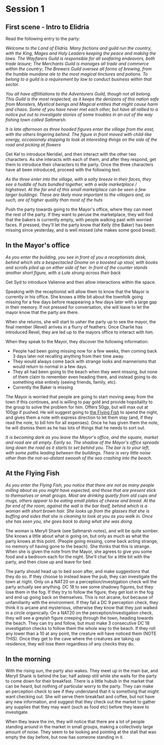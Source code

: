 # Session 1

## First scene - Intro to Elidria
Read the following entry to the party:


*Welcome to the Land of Elidria. Many factions and guild run the country, with the King, Mages and Holy Leaders keeping the peace and making the laws. The Wayfarers Guild is responsible for all seafaring endeavors, both trade leisure; The Merchants Guild is manages all trade and commerce within the country; The Brewers Guild oversee all forms of brewing, from the humble mundane ale to the most magical tinctures and potions. To belong to a guild is a requirement by law to conduct business within that sector.*

*You all have affilitiations to the Adventurers Guild, though not all belong. This Guild is the most respected, as it keeps the denizens of this nation safe from Monsters, Mystical beings and Magical entities that might cause harm and chaos. Some of you have never met each other, but have all rallied to a notice put out to investigate stories of some troubles in an out of the way fishing town called Saltmarsh.*

*It is late afternoon as three hooded figures enter the village from the east, with the others lingering behind. The figure in front moved with child-like energy, occasionaly stopping to look at interesting things on the side of the road and picking at flowers*

Get Kel to introduce Neridiel, and then interact with the other two characters. As she interacts with each of them, and after they respond, get them to introduce their characters to the party. Once the three characters have all been introduced, proceed with the following text.

*As the three enter into the village, with a salty breeze in their faces, they see a huddle of huts bundled together, with a wide marketplace / highstreet. At the far end of this small marketplace can be seen a few larger buildings. These are likely more important to the villagers and, as such, are of higher quality than most of the huts*

Push the party towards going to the Mayor's office, where they can meet the rest of the party. If they want to peruse the marketplace, they will find that the bakers is currently empty, with people walking past with worried faces. If pressed, they'll let the party know that Kelly (the Baker) has been missing since yesterday, and is well missed (she makes some good bread).

## In the Mayor's office

*As you enter the building, you see in front of you a receptionists desk, behind which sits a bespectacled Gnome on a boosted up stool, with books and scrolls piled up on either side of her. In front of the counter stands another short figure, with a Lute strung across their back*

Get Syd to introduce Valienne and then allow interactions within the space.

Speaking with the receptionist will allow them to know that the Mayor is currently in his office.
She knows a little bit about the townfolk going missing for a few days before reappearing a few days later with a large gap in their memory.
If not pressed for conversation, she will leave to let the mayor know that the party are there.

When she returns, she will start to usher the party up to see the mayor, the final member (Revel) arrives in a flurry of feathers. Once Charlie has introduced Revel, they are led up to the mayors office to interact with him.

When they speak to the Mayor, they discover the following information:

- People had been going missing now for a few weeks, then coming back 3 days later not recalling anything from their time away.
- They would always come back with strange looks and mannerisms that would return to normal in a few days.
- They all had been going to the beach when they went missing, but none of them claim to remember even heading there, and instead going to do something else entirely (seeing friends, family, etc).
- Currently the Baker is missing

The Mayor is worried that people are going to start moving away from the town if this continues, and is willing to pay gold and provide hopsitality to the group to solve the problem for him. Offers 50gp, but will max out at 100gp if pushed. He will suggest going to [the Flying Fish](#at-the-flying-fish) to spend the night, and gives them a note with express direction to let them stay (and, if they read the note, to bill him for all expenses). Once he has given them the note, he will dismiss them as he has lots of things that he needs to sort out.

*It is becoming dark as you leave the Mayor's office, and the square, market and road are all empty. Earily so. The shadow of the Mayor's office spreads long down the road as it starts to set behind you. The bar is to your left, with some paths leading between the buildings. There is very little noise other than the not-so-distant swoosh of the sea crashing into the beach.*

## At the Flying Fish
    
*As you enter the Flying Fish, you notice that there are not as many people milling about as you might have expected, and those that are present stick to themselves or small groups. Most are drinking quietly from old cups and mugs, others appear to be eating small plates of cheese and bread. At the far end of the room, against the wall is the bar itself, behind which is a woman with short brown hair. She looks up from the glasses that she is buffing and sides that she is cleaning to look at you as you walk in. Once she has seen you, she goes back to doing what she was doing.*

The woman is Meryll Shank (see Saltmarsh notes), and will be quite somber. She knows a little about what is going on, but only as much as what the party knows at this point. (People going missing, come back acting strange, no memory of having gone to the beach). She thinks that this is strange. When she is given the note from the Mayor, she agrees to give you some food and a bedroom each for the night. She'll chat for a little bit with the party, and then close up and leave for bed.

The party should head up to bed soon after, and make suggestions that they do so. If they choose to instead leave the pub, they can investigate the town at night. Only on a NAT20 on a perception/investigation check will the party actually see anything. DC 18 to see some shadowy figures, but they lose them in the fog. If they try to follow the figure, they get lost in the fog and end up going back on themselves. This is not arcane, but because of unfamiliarity with the environment. If they fail a DC 9 perception check, they think it is arcane and mysterious, otherwise they know that they just walked in a circle organically. On a NAT20 on the perception/investigation check, they will see a greyish figure creeping through the town, heading towards the beach. They can try and follow, but must make 3 consecutive DC 18 investigation checks to follow them the whole way to the beach. If they roll any lower than a 10 at any point, the creature will have noticed them (NOTE THIS). Once they get to the cave where the creatures are taking up residence, they will lose them regardless of any checks they do.

## In the morning

With the rising sun, the party also wakes. They meet up in the main bar, and Meryll Shank is behind the bar, half asleep still while she waits for the party to come down for their breakfast. There is a little hubub in the market that can be heard, but nothing of particular worry to the party. They can make an perception check to see if they understand that it is something that might want checking out. She will serve them breakfast and coffee, but not have any new information, and suggest that they check out the market to gather any supplies that they may want (such as food etc) before they leave to investigate.

When they leave the inn, they will notice that there are a lot of people standing around in the market in small groups, making a collectively large amount of noise. They seem to be looking and pointing at the stall that was empty the day before, but now has someone standing in it.